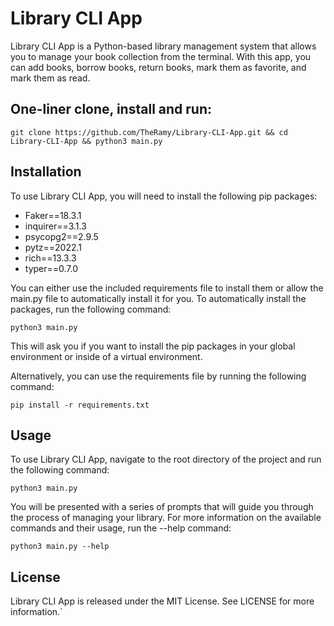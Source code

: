 # Library CLI App

Library CLI App is a Python-based library management system that allows you to manage your book collection from the terminal. With this app, you can add books, borrow books, return books, mark them as favorite, and mark them as read.

## One-liner clone, install and run:

    git clone https://github.com/TheRamy/Library-CLI-App.git && cd Library-CLI-App && python3 main.py



## Installation

To use Library CLI App, you will need to install the following pip packages:

- Faker==18.3.1
- inquirer==3.1.3
- psycopg2==2.9.5
- pytz==2022.1
- rich==13.3.3
- typer==0.7.0

You can either use the included requirements file to install them or  allow the main.py file to automatically install it for you. To automatically install the packages, run the following command:

    python3 main.py

This will ask you if you want to install the pip packages in your global environment or inside of a virtual environment.

Alternatively, you can use the requirements file by running the following command:

    pip install -r requirements.txt

## Usage

To use Library CLI App, navigate to the root directory of the project and run the following command:

    python3 main.py


You will be presented with a series of prompts that will guide you through the process of managing your library. For more information on the available commands and their usage, run the --help command:

    python3 main.py --help


## License

Library CLI App is released under the MIT License. See LICENSE for more information.`

